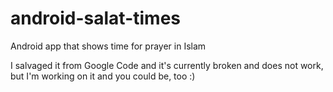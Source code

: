 # android-salat-times
Android app that shows time for prayer in Islam

I salvaged it from Google Code and it's currently broken and does not work, but I'm working on it and you could be, too :)
